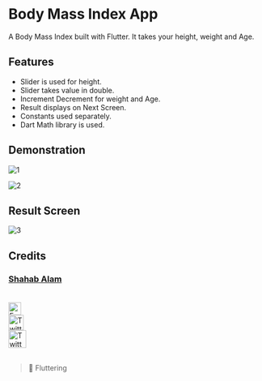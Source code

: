 # Body Mass Index App

A Body Mass Index built with Flutter. It takes your height, weight and Age.

## Features

- Slider is used for height.
- Slider takes value in double. 
- Increment Decrement for weight and Age.
- Result displays on Next Screen.
- Constants used separately.
- Dart Math library is used.


## Demonstration


![1](https://user-images.githubusercontent.com/82330891/161392991-66ef766a-5c1c-454e-9af6-4941be4afb97.JPG)

![2](https://user-images.githubusercontent.com/82330891/161393009-5c8a5b52-8bcf-4b1b-85fb-05937235bedb.JPG)

## Result Screen


![3](https://user-images.githubusercontent.com/82330891/161393028-8cbfa09f-9536-4180-af33-eeeb277dd6e2.JPG)



## Credits

 ### [Shahab Alam](#) <br/><br/>

 <div class="social-icons-image">
                <a href="https://www.facebook.com/iamShahabAlam/">
                    <img src="https://www.facebook.com/images/fb_icon_325x325.png" style= "height:25px;"  alt="Facebook Icon" >
                </a>
            </div> 

 <div class="social-icons-image">
                <a href="https://github.com/IamShahabAlam">
                    <img src="https://pngimg.com/uploads/github/github_PNG69.png"  style = "height:30px" alt="Twitter Icon">
                </a>
            </div>

<div class="social-icons-image">
                <a href="https://twitter.com/IamShahabAlam">
                    <img src="https://pngimg.com/uploads/twitter/twitter_PNG3.png" style = "height:35px;" alt="Twitter Icon">
                </a>
            </div> <br/>

> :blue_heart:   Fluttering